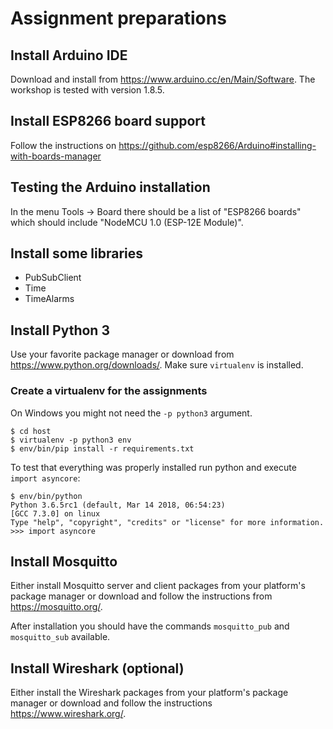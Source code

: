 # Assignment preparations

## Install Arduino IDE

Download and install from https://www.arduino.cc/en/Main/Software. The
workshop is tested with version 1.8.5.

## Install ESP8266 board support

Follow the instructions on
https://github.com/esp8266/Arduino#installing-with-boards-manager

## Testing the Arduino installation

In the menu Tools -> Board there should be a list of "ESP8266 boards"
which should include "NodeMCU 1.0 (ESP-12E Module)".

## Install some libraries

* PubSubClient
* Time
* TimeAlarms

## Install Python 3

Use your favorite package manager or download from
https://www.python.org/downloads/. Make sure `virtualenv` is
installed.

### Create a virtualenv for the assignments

On Windows you might not need the `-p python3` argument.

    $ cd host
    $ virtualenv -p python3 env
    $ env/bin/pip install -r requirements.txt

To test that everything was properly installed run python and execute
`import asyncore`:

    $ env/bin/python
    Python 3.6.5rc1 (default, Mar 14 2018, 06:54:23)
    [GCC 7.3.0] on linux
    Type "help", "copyright", "credits" or "license" for more information.
    >>> import asyncore

## Install Mosquitto

Either install Mosquitto server and client packages from your
platform's package manager or download and follow the instructions
from https://mosquitto.org/.

After installation you should have the commands `mosquitto_pub` and
`mosquitto_sub` available.

## Install Wireshark (optional)

Either install the Wireshark packages from your platform's package
manager or download and follow the instructions
https://www.wireshark.org/.
